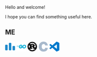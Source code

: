 Hello and welcome!

I hope you can find something useful here.

## ME

<div>
	<img style="width:32px;height:32px;" src="images/codeforces-color.svg"/>
	<img style="width:32px;height:32px;" src="images/go-color.svg"/>
	<img style="width:32px;height:32px;" src="images/rust-color.svg"/>
	<img style="width:32px;height:32px;" src="images/c-color.svg"/>
	<img style="width:32px;height:32px;" src="images/vscode.svg"/>
</div>

<!--
**cloudfstrife/cloudfstrife** is a ✨ _special_ ✨ repository because its `README.md` (this file) appears on your GitHub profile.

Here are some ideas to get you started:

- 🔭 I’m currently working on ...
- 🌱 I’m currently learning ...
- 👯 I’m looking to collaborate on ...
- 🤔 I’m looking for help with ...
- 💬 Ask me about ...
- 📫 How to reach me: ...
- 😄 Pronouns: ...
- ⚡ Fun fact: ...
-->
